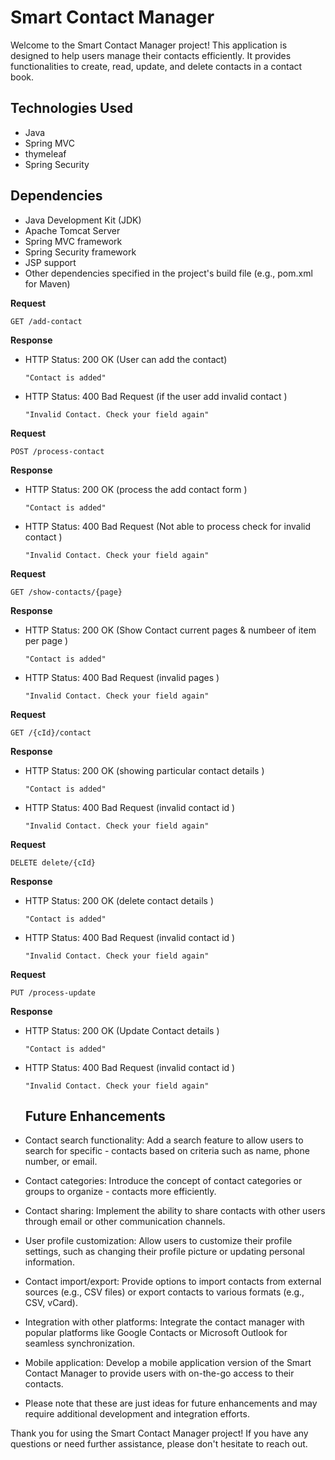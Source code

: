 #  Smart Contact Manager 

Welcome to the Smart Contact Manager project! This application is designed to help users manage their contacts efficiently. It provides functionalities to create, read, update, and delete contacts in a contact book.



## Technologies Used

 - Java
 - Spring MVC
 - thymeleaf
 - Spring Security

 ## Dependencies

- Java Development Kit (JDK)
- Apache Tomcat Server
- Spring MVC framework
- Spring Security framework
- JSP support
- Other dependencies specified in the project's build file (e.g., pom.xml for Maven)


**Request**
```
GET /add-contact
```
**Response**
- HTTP Status: 200 OK (User can add the contact)
    ```
    "Contact is added"
    ```
- HTTP Status: 400 Bad Request (if the user add invalid contact )
    ```
    "Invalid Contact. Check your field again"
    ```

**Request**
```
POST /process-contact
```
**Response**
- HTTP Status: 200 OK (process the add contact form )
    ```
    "Contact is added"
    ```
- HTTP Status: 400 Bad Request (Not able to process check for invalid contact )
    ```
    "Invalid Contact. Check your field again"
    ```

 **Request**
```
GET /show-contacts/{page}
```
**Response**
- HTTP Status: 200 OK (Show Contact current pages & numbeer of item per page )
    ```
    "Contact is added"
    ```
- HTTP Status: 400 Bad Request (invalid pages )
    ```
    "Invalid Contact. Check your field again"
    ```

**Request**
```
GET /{cId}/contact
```
**Response**
- HTTP Status: 200 OK (showing particular contact details )
    ```
    "Contact is added"
    ```
- HTTP Status: 400 Bad Request (invalid contact id )
    ```
    "Invalid Contact. Check your field again"
    ```

**Request**
```
DELETE delete/{cId}
```
**Response**
- HTTP Status: 200 OK (delete contact details )
    ```
    "Contact is added"
    ```
- HTTP Status: 400 Bad Request (invalid contact id )
    ```
    "Invalid Contact. Check your field again"
    ```

**Request**
```
PUT /process-update
```
**Response**
- HTTP Status: 200 OK (Update Contact details )
    ```
    "Contact is added"
    ```
- HTTP Status: 400 Bad Request (invalid contact id )
    ```
    "Invalid Contact. Check your field again"
    ```


    ## Future Enhancements

- Contact search functionality: Add a search feature to allow users to search for specific - contacts based on criteria such as name, phone number, or email.
- Contact categories: Introduce the concept of contact categories or groups to organize - contacts more efficiently.
- Contact sharing: Implement the ability to share contacts with other users through email or other communication channels.
- User profile customization: Allow users to customize their profile settings, such as changing their profile picture or updating personal information.
- Contact import/export: Provide options to import contacts from external sources (e.g., CSV files) or export contacts to various formats (e.g., CSV, vCard).
- Integration with other platforms: Integrate the contact manager with popular platforms like Google Contacts or Microsoft Outlook for seamless synchronization.
- Mobile application: Develop a mobile application version of the Smart Contact Manager to provide users with on-the-go access to their contacts.
- Please note that these are just ideas for future enhancements and may require additional development and integration efforts.

Thank you for using the Smart Contact Manager project! If you have any questions or need further assistance, please don't hesitate to reach out.
